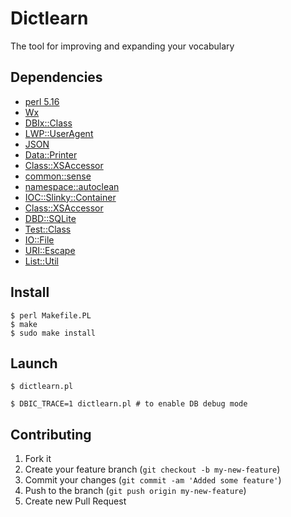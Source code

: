 # Dictlearn

The tool for improving and expanding your vocabulary

## Dependencies

* [perl 5.16](http://www.perl.org/get.html)
* [Wx](https://metacpan.org/module/Wx)
* [DBIx::Class](https://metacpan.org/module/DBIx::Class)
* [LWP::UserAgent](https://metacpan.org/module/LWP::UserAgent)
* [JSON](https://metacpan.org/module/JSON)
* [Data::Printer](https://metacpan.org/module/Data::Printer)
* [Class::XSAccessor](https://metacpan.org/module/Class::XSAccessor)
* [common::sense](https://metacpan.org/module/common::sense)
* [namespace::autoclean](https://metacpan.org/module/namespace::autoclean)
* [IOC::Slinky::Container](https://metacpan.org/module/IOC::Slinky::Container)
* [Class::XSAccessor](https://metacpan.org/module/Class::XSAccessor)
* [DBD::SQLite](https://metacpan.org/module/DBD::SQLite)
* [Test::Class](https://metacpan.org/module/Test::Class)
* [IO::File](https://metacpan.org/module/IO::File)
* [URI::Escape](https://metacpan.org/module/URI::Escape)
* [List::Util](https://metacpan.org/module/List::Util)

## Install

    $ perl Makefile.PL
    $ make
    $ sudo make install

## Launch

    $ dictlearn.pl

    $ DBIC_TRACE=1 dictlearn.pl # to enable DB debug mode

## Contributing

1. Fork it
2. Create your feature branch (`git checkout -b my-new-feature`)
3. Commit your changes (`git commit -am 'Added some feature'`)
4. Push to the branch (`git push origin my-new-feature`)
5. Create new Pull Request

